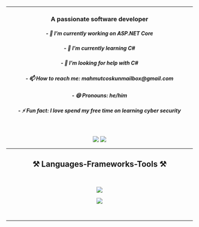 <hr>
</hr>
<p>
  <h3 align=center>
    A passionate software developer
  </h3>
  <h5 align=center>
    - 🔭 I’m currently working on ASP.NET Core
  </h5>
  <h5 align=center>
    - 🌱 I’m currently learning C#
  </h5>
  <h5 align=center>
    - 🤔 I’m looking for help with C#
  </h5>
  <h5 align=center>
    - 📫 How to reach me: mahmutcoskunmailbox@gmail.com
  </h5>
  <h5 align=center>
    - 😄 Pronouns: he/him
  </h5>
  <h5 align=center>
    - ⚡ Fun fact: I love spend my free time on learning cyber security
  </h5>
  <br>
</p>
<div align=center>
  <img src="https://img.shields.io/badge/Gmail-D14836?style=for-the-badge&logo=gmail&logoColor=white" />

  <img src="https://img.shields.io/badge/LinkedIn-0077B5?style=for-the-badge&logo=linkedin&logoColor=white"/>
</div>
<hr>
</hr>
<h2 align=center>
    ⚒️ Languages-Frameworks-Tools ⚒️
  </h2>
  <br>
<p align="center">
  <a href="https://skillicons.dev">
    <img src="https://skillicons.dev/icons?i=js,html,css,cs,dotnet,git,github" />
  </a>
</p>
<p align="center">
  <a href="https://skillicons.dev">
    <img src="https://skillicons.dev/icons?i=py,raspberrypi,tensorflow,unity,unreal,visualstudio,vscode,wordpress" />
  </a>
</p>
<br>
<hr>
</hr>
<!--
  <h2 align=center>
    ⚡ Stats ⚡
  </h2>  
    <br>
-->
<!--
<div align=center>
  <a href="https://git.io/streak-stats">
    <img align=center src="https://streak-stats.demolab.com?user=ctrlActrlV&theme=transparent&border_radius=15&card_width=500" alt="GitHub Streak"/>
  </a>
  <a href="https://github.com/ctrlActrlV/convoychat">
    <img align="center" src="https://github-readme-stats.vercel.app/api/top-langs?username=ctrlActrlV&layout=compact&langs_count=8&card_width=320" />
  </a>
</div>
-->
  



  

<!--
<a href="https://git.io/streak-stats"><img src="https://streak-stats.demolab.com?user=ctrlActrlV&theme=transparent&border_radius=15&card_width=500" alt="GitHub Streak" /></a>









<img align="center" src="https://github-readme-stats.vercel.app/api/top-langs?username=ctrlActrlV&layout=compact&langs_count=8&card_width=320" />

<div align=center>
        <a href="https://git.io/streak-stats"><img src="https://streak-stats.demolab.com?user=ctrlActrlV&theme=transparent&border_radius=9" alt="GitHub Streak" /></a>
  </div>
  [![Top Langs](https://github-readme-stats.vercel.app/api/top-langs/?username=ctrlActrlV&layout=donut)](https://github.com/ctrlActrlV/github-readme-stats)

  
**ctrlActrlV/ctrlActrlV** is a ✨ _special_ ✨ repository because its `README.md` (this file) appears on your GitHub profile.

Here are some ideas to get you started:

[![Anurag's GitHub stats](https://github-readme-stats.vercel.app/api?username=ctrlActrlV)](https://github.com/ctrlActrlV/github-readme-stats)


<div>
  <a href="https://github.com/anuraghazra/github-readme-stats">
  <img align="center" src="https://github-readme-stats.vercel.app/api/pin/?username=anuraghazra&repo=github-readme-stats" />
</a>
<a href="https://github.com/anuraghazra/convoychat">
  <img align="center" src="https://github-readme-stats.vercel.app/api/pin/?username=anuraghazra&repo=convoychat" />
</a>
</div>

<div>
  <a href="https://github.com/anuraghazra/github-readme-stats">
  <img align="center" src="https://github-readme-stats.vercel.app/api/pin/?username=anuraghazra&repo=github-readme-stats" />
</a>
<a href="https://github.com/anuraghazra/convoychat">
  <img align="center" src="https://github-readme-stats.vercel.app/api/pin/?username=anuraghazra&repo=convoychat" />
</a>
</div>
<div>
    <a href="https://github.com/ctrlActrlV/github-readme-stats">
      <img align="center" src="https://github-readme-stats.vercel.app/api/pin/?username=ctrlActrlV&repo=github-readme-stats" />
    </a>
    <a href="https://github.com/ctrlActrlV/convoychat">
      <img align="center" src="https://github-readme-stats.vercel.app/api/pin/?username=ctrlActrlV&repo=convoychat" />
    </a>
</div>

[![GitHub Streak](https://streak-stats.demolab.com/?user=ctrlActrlV)](https://git.io/streak-stats)  


- 🔭 I’m currently working on ...
- 🌱 I’m currently learning ...
- 👯 I’m looking to collaborate on ...
- 🤔 I’m looking for help with ...
- 💬 Ask me about ...
- 📫 How to reach me: ...
- 😄 Pronouns: ...
- ⚡ Fun fact: ...

  [![My Skills](https://skillicons.dev/icons?i=js,html,css,cs,dotnet,git,github,py,raspberrypi,tensorflow,unity,unreal,visualstudio,vscode,wordpress)](https://skillicons.dev)


[![GitHub Streak](https://streak-stats.demolab.com/?user=DenverCoder1&theme=dark)](https://git.io/streak-stats)

[![My Skills](https://skillicons.dev/icons?i=js,html,css,cs,dotnet,git,github,py,raspberrypi,tensorflow,unity,unreal,visualstudio,vscode,wordpress)](https://skillicons.dev)

[![Typing SVG](https://readme-typing-svg.demolab.com/?lines=Hi+There;My+name+is+Mahmut)](https://git.io/typing-svg)
-->
